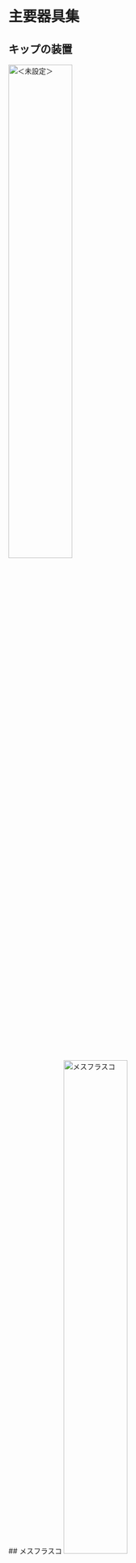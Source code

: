 # 主要器具集

## キップの装置  
<img src="../media/CIMG0085.JPG" width="50%" alt="＜未設定＞">
<br>
<br>
## メスフラスコ  
<img src="../media/CIMG0087.JPG" width="50%" alt="メスフラスコ">
<br>
<br>
## メスシリンダー  
<img src="../media/CIMG0093.JPG" width="50%" alt="メスシリンダー">
<br>
<br>
## 薬品保存瓶  
<img src="../media/CIMG0095.JPG" width="50%" alt="＜未設定＞">
<br>
<br>
## 結晶格子  
<img src="../media/CIMG0096.JPG" width="50%" alt="＜未設定＞">
<br>
<br>
## アルコールランプ  
<img src="../media/CIMG0097.JPG" width="50%" alt="アルコールランプ">
<br>
<br>
## プレパラート  
<img src="../media/CIMG0098.JPG" width="50%" alt="プレパラート">
<br>
<br>
## ピペット  
<img src="../media/CIMG0099.JPG" width="50%" alt="ピペット">
<br>
<br>
## ビーカー  
<img src="../media/CIMG0100.JPG" width="50%" alt="ビーカー">
<br>
<br>
## 三角フラスコ  
<img src="../media/CIMG0101.JPG" width="50%" alt="三角フラスコ">
<br>
<br>
## コニカルビーカー  
<img src="../media/CIMG0102.JPG" width="50%" alt="コニカルビーカー">
<br>
<br>
## ガスバーナー  
<img src="../media/CIMG0103.JPG" width="50%" alt="ガスバーナー">
<br>
<br>
## 丸底フラスコ  
<img src="../media/CIMG0104.JPG" width="50%" alt="丸底フラスコ">
<br>
<br>
## 顕微鏡  
<img src="../media/CIMG0105.JPG" width="50%" alt="顕微鏡">
<br>
<br>
## ビュレット  
<img src="../media/CIMG0106.JPG" width="50%" alt="ビュレット">
<br>
<br>
## ＜未設定＞  
<img src="../media/CIMG0107.JPG" width="50%" alt="＜未設定＞">
<br>
<br>
## 蒸留水タンク  
<img src="../media/CIMG0108.JPG" width="50%" alt="蒸留水タンク">
<br>
<br>
